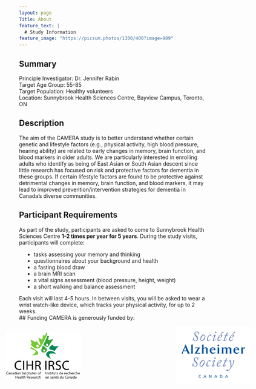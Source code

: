 ```yaml
---
layout: page
Title: About
feature_text: |
  # Study Information
feature_image: "https://picsum.photos/1300/400?image=989"
---
```

## Summary
Principle Investigator: Dr. Jennifer Rabin<br/>
Target Age Group: 55-85<br/>
Target Population: Healthy volunteers<br/>
Location: Sunnybrook Health Sciences Centre, Bayview Campus, Toronto, ON
<br/>
## Description
The aim of the CAMERA study is to better understand whether certain genetic and lifestyle factors (e.g., physical activity, 
high blood pressure, hearing ability) are related to early changes in memory, brain function, and blood markers in older adults. 
We are particularly interested in enrolling adults who identify as being of East Asian or South Asian descent since little
research has focused on risk and protective factors for dementia in these groups. If certain lifestyle factors are found 
to be protective against detrimental changes in memory, brain function, and blood markers, it may lead to improved 
prevention/intervention strategies for dementia in Canada’s diverse communities. 
<br/>
## Participant Requirements
As part of the study, participants are asked to come to Sunnybrook Health Sciences Centre <strong>1-2 times per year for 5 years</strong>. 
During the study visits, participants will complete:
<ul class="" style="margin-left:15px">
  <li>tasks assessing your memory and thinking</li>
  <li>questionnaires about your background and health</li>
  <li>a fasting blood draw</li>
  <li>a brain MRI scan</li>
  <li>a vital signs assessment (blood pressure, height, weight)</li>
  <li>a short walking and balance assessment</li>
</ul>
Each visit will last 4-5 hours. In between visits, you will be asked to wear a wrist watch-like device, which tracks your
physical activity, for up to 2 weeks.
<br/>
## Funding
CAMERA is generously funded by:
<br/>
<ul class="" style="display: flex; align-items: center; justify-content: center;">
  <img src="/assets/funding/cihr_logo.jpg" width="200" hspace="150">
  <img src="/assets/funding/as_logo.jpg" width="200" hspace="100">
</ul>